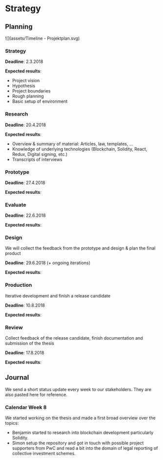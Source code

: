 # Strategy

## Planning

![](assets/Timeline - Projektplan.svg)

### Strategy

**Deadline**: 2.3.2018

**Expected results**:

* Project vision
* Hypothesis
* Project boundaries
* Rough planning
* Basic setup of environment

### Research

**Deadline**: 20.4.2018

**Expected results**:

* Overview & summary of material: Articles, law, templates, ...
* Knowledge of underlying technologies (Blockchain, Solidity, React, Redux, Digital signing, etc.)
* Transcripts of interviews

### Prototype

**Deadline**: 27.4.2018

**Expected results**:

### Evaluate

**Deadline**: 22.6.2018

**Expected results**:

### Design

We will collect the feedback from the prototype and design & plan the final product

**Deadline**: 29.6.2018 (+ ongoing iterations)

**Expected results**:

### Production

Iterative development and finish a release candidate

**Deadline**: 10.8.2018

**Expected results**:

### Review

Collect feedback of the release candidate, finish documentation and submission of the thesis

**Deadline**: 17.8.2018

**Expected results**:

## Journal

We send a short status update every week to our stakeholders. They are also pasted here for reference.

### Calendar Week 8

We started working on the thesis and made a first broad overview over the topics:

* Benjamin started to research into blockchain development particularly Solidity.
* Simon setup the repository and got in touch with possible project supporters from PwC and read a bit into the domain of legal reporting of collective investment schemes.

